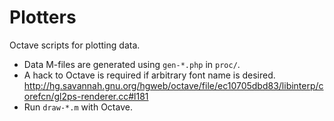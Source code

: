Plotters
=====

Octave scripts for plotting data.

 - Data M-files are generated using `gen-*.php` in `proc/`.
 - A hack to Octave is required if arbitrary font name is desired.
  http://hg.savannah.gnu.org/hgweb/octave/file/ec10705dbd83/libinterp/corefcn/gl2ps-renderer.cc#l181
 - Run `draw-*.m` with Octave.

